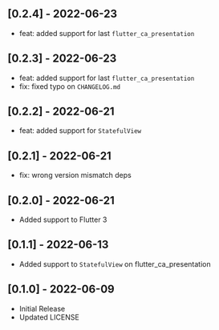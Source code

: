 ## [0.2.4] - 2022-06-23
- feat: added support for last `flutter_ca_presentation`

## [0.2.3] - 2022-06-23
- feat: added support for last `flutter_ca_presentation`
- fix: fixed typo on `CHANGELOG.md`

## [0.2.2] - 2022-06-21
- feat: added support for `StatefulView`

## [0.2.1] - 2022-06-21
- fix: wrong version mismatch deps

## [0.2.0] - 2022-06-21
- Added support to Flutter 3

## [0.1.1] - 2022-06-13
- Added support to `StatefulView` on flutter_ca_presentation

## [0.1.0] - 2022-06-09
- Initial Release
- Updated LICENSE
